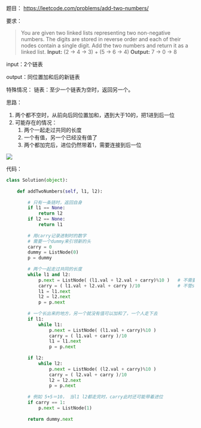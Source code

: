

题目：
https://leetcode.com/problems/add-two-numbers/

要求：
>You are given two linked lists representing two non-negative numbers. The digits are stored in reverse order and each of their nodes contain a single digit. Add the two numbers and return it as a linked list.
**Input:** (2 -> 4 -> 3) + (5 -> 6 -> 4)
**Output:** 7 -> 0 -> 8

input：2个链表

output：同位置加和后的新链表

特殊情况：
        链表：至少一个链表为空时，返回另一个。

思路：

1. 两个都不空时，从前向后同位置加和，遇到大于10的，把1进到后一位
2. 可能存在的情况：
    1. 两个一起走过共同的长度
    2. 一个有值，另一个已经没有值了
    3. 两个都加完后，进位仍然带着1，需要连接到后一位


![](http://upload-images.jianshu.io/upload_images/1667471-02e3b234adffa43b.png?imageMogr2/auto-orient/strip%7CimageView2/2/w/1240)



代码：
``` python
class Solution(object):
	
	def addTwoNumbers(self, l1, l2):
		
		# 只有一条链时，返回自身
		if l1 == None:
			return l2
		if l2 == None:
			return l1
		
		# 用carry记录进制时的数字
		# 需要一个dummy来引领新的头
		carry = 0
		dummy = ListNode(0)
		p = dummy
		
		# 两个一起走过共同的长度
		while l1 and l2:
			p.next = ListNode( (l1.val + l2.val + carry)%10 )   # 不需要额外定义sum，直接计算
			carry = ( l1.val + l2.val + carry )/10				# 不管sum是否大于10，后面的操作都可以用取余和整除代表
			l1 = l1.next
			l2 = l2.next
			p = p.next
		
		# 一个长出来的地方，另一个就没有值可以加和了，一个人走下去
		if l1:
			while l1:
				p.next = ListNode( (l1.val + carry)%10 )
				carry = ( l1.val + carry )/10
				l1 = l1.next
				p = p.next
			
		if l2:
			while l2:
				p.next = ListNode( (l2.val + carry)%10 )
				carry = ( l2.val + carry )/10
				l2 = l2.next
				p = p.next
		
		# 例如 5+5＝10， 当l1 l2都走完时，carry此时还可能带着进位
		if carry == 1:
			p.next = ListNode(1)
		
		return dummy.next
```
